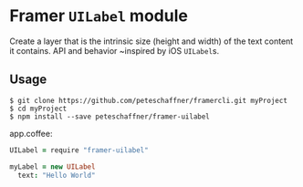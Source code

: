 # Framer `UILabel` module

Create a layer that is the intrinsic size (height and width) of the text content
it contains. API and behavior ~inspired by iOS `UILabel`s.

## Usage
```shell
$ git clone https://github.com/peteschaffner/framercli.git myProject
$ cd myProject
$ npm install --save peteschaffner/framer-uilabel
```

app.coffee:
```coffeescript
UILabel = require "framer-uilabel"

myLabel = new UILabel
  text: "Hello World"
```
